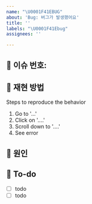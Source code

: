 ```yaml
---
name: "\U0001F41EBUG"
about: 'Bug: 버그가 발생했어요'
title: ''
labels: "\U0001F41Ebug"
assignees: ''

---
```


## 🐞 이슈 번호: 
## 🐞 재현 방법
Steps to reproduce the behavior
1. Go to '...'
2. Click on '....'
3. Scroll down to '....'
4. See error

## 🐞 원인

## 🐞 To-do
- [ ] todo
- [ ] todo
